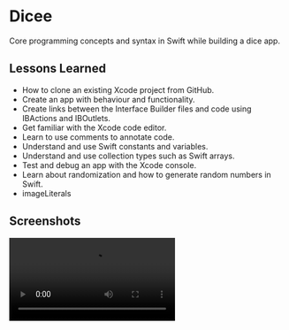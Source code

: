 # Dicee

Core programming concepts and syntax in Swift while building a dice app.

## Lessons Learned

* How to clone an existing Xcode project from GitHub.
* Create an app with behaviour and functionality.
* Create links between the Interface Builder files and code using IBActions and IBOutlets.
* Get familiar with the Xcode code editor.
* Learn to use comments to annotate code.
* Understand and use Swift constants and variables.
* Understand and use collection types such as Swift arrays.
* Test and debug an app with the Xcode console.
* Learn about randomization and how to generate random numbers in Swift.
* imageLiterals

## Screenshots

![App](https://i.imgur.com/6CTOeRH.mp4)
